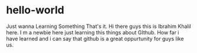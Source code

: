 # hello-world
Just wanna Learning Something That's it.
Hi there guys this is Ibrahim Khalil here. I m a newbie here just learning this things about GIthub. How far i have learned and i can say that github is a great oppurtunity for guys like us.
